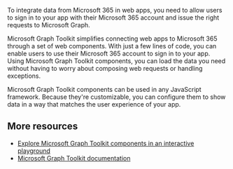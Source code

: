 To integrate data from Microsoft 365 in web apps, you need to allow users to sign in to your app with their Microsoft 365 account and issue the right requests to Microsoft Graph.

Microsoft Graph Toolkit simplifies connecting web apps to Microsoft 365 through a set of web components. With just a few lines of code, you can enable users to use their Microsoft 365 account to sign in to your app. Using Microsoft Graph Toolkit components, you can load the data you need without having to worry about composing web requests or handling exceptions.

Microsoft Graph Toolkit components can be used in any JavaScript framework. Because they're customizable, you can configure them to show data in a way that matches the user experience of your app.

## More resources

- [Explore Microsoft Graph Toolkit components in an interactive playground](https://mgt.dev)
- [Microsoft Graph Toolkit documentation](https://docs.microsoft.com/graph/toolkit/overview?WT.mc_id=m365-12585-cxa)
